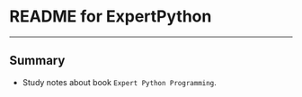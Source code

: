 # **README for ExpertPython**
***


## **Summary**
 * Study notes about book `Expert Python Programming`.
